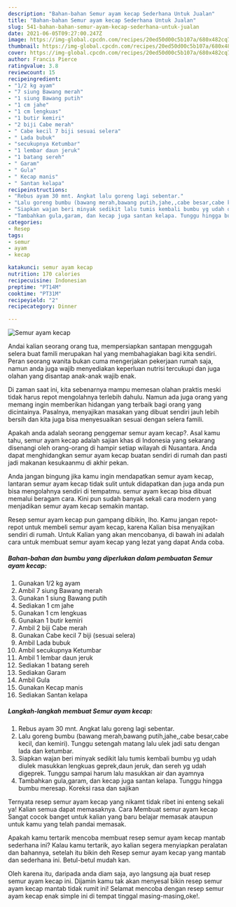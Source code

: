 ```yaml
---
description: "Bahan-bahan Semur ayam kecap Sederhana Untuk Jualan"
title: "Bahan-bahan Semur ayam kecap Sederhana Untuk Jualan"
slug: 541-bahan-bahan-semur-ayam-kecap-sederhana-untuk-jualan
date: 2021-06-05T09:27:00.247Z
image: https://img-global.cpcdn.com/recipes/20ed50d00c5b107a/680x482cq70/semur-ayam-kecap-foto-resep-utama.jpg
thumbnail: https://img-global.cpcdn.com/recipes/20ed50d00c5b107a/680x482cq70/semur-ayam-kecap-foto-resep-utama.jpg
cover: https://img-global.cpcdn.com/recipes/20ed50d00c5b107a/680x482cq70/semur-ayam-kecap-foto-resep-utama.jpg
author: Francis Pierce
ratingvalue: 3.8
reviewcount: 15
recipeingredient:
- "1/2 kg ayam"
- "7 siung Bawang merah"
- "1 siung Bawang putih"
- "1 cm jahe"
- "1 cm lengkuas"
- "1 butir kemiri"
- "2 biji Cabe merah"
- " Cabe kecil 7 biji sesuai selera"
- " Lada bubuk"
- "secukupnya Ketumbar"
- "1 lembar daun jeruk"
- "1 batang sereh"
- " Garam"
- " Gula"
- " Kecap manis"
- " Santan kelapa"
recipeinstructions:
- "Rebus ayam 30 mnt. Angkat lalu goreng lagi sebentar."
- "Lalu goreng bumbu (bawang merah,bawang putih,jahe,,cabe besar,cabe kecil, dan kemiri). Tunggu setengah matang lalu ulek jadi satu dengan lada dan ketumbar."
- "Siapkan wajan beri minyak sedikit lalu tumis kembali bumbu yg udah diulek masukkan lengkuas geprek,daun jeruk, dan sereh yg udah digeprek. Tunggu sampai harum lalu masukkan air dan ayamnya"
- "Tambahkan gula,garam, dan kecap juga santan kelapa. Tunggu hingga bumbu meresap. Koreksi rasa dan sajikan"
categories:
- Resep
tags:
- semur
- ayam
- kecap

katakunci: semur ayam kecap 
nutrition: 170 calories
recipecuisine: Indonesian
preptime: "PT14M"
cooktime: "PT31M"
recipeyield: "2"
recipecategory: Dinner

---
```



![Semur ayam kecap](https://img-global.cpcdn.com/recipes/20ed50d00c5b107a/680x482cq70/semur-ayam-kecap-foto-resep-utama.jpg)

Andai kalian seorang orang tua, mempersiapkan santapan menggugah selera buat famili merupakan hal yang membahagiakan bagi kita sendiri. Peran seorang  wanita bukan cuma mengerjakan pekerjaan rumah saja, namun anda juga wajib menyediakan keperluan nutrisi tercukupi dan juga olahan yang disantap anak-anak wajib enak.

Di zaman  saat ini, kita sebenarnya mampu memesan olahan praktis meski tidak harus repot mengolahnya terlebih dahulu. Namun ada juga orang yang memang ingin memberikan hidangan yang terbaik bagi orang yang dicintainya. Pasalnya, menyajikan masakan yang dibuat sendiri jauh lebih bersih dan kita juga bisa menyesuaikan sesuai dengan selera famili. 



Apakah anda adalah seorang penggemar semur ayam kecap?. Asal kamu tahu, semur ayam kecap adalah sajian khas di Indonesia yang sekarang disenangi oleh orang-orang di hampir setiap wilayah di Nusantara. Anda dapat menghidangkan semur ayam kecap buatan sendiri di rumah dan pasti jadi makanan kesukaanmu di akhir pekan.

Anda jangan bingung jika kamu ingin mendapatkan semur ayam kecap, lantaran semur ayam kecap tidak sulit untuk didapatkan dan juga anda pun bisa mengolahnya sendiri di tempatmu. semur ayam kecap bisa dibuat memalui beragam cara. Kini pun sudah banyak sekali cara modern yang menjadikan semur ayam kecap semakin mantap.

Resep semur ayam kecap pun gampang dibikin, lho. Kamu jangan repot-repot untuk membeli semur ayam kecap, karena Kalian bisa menyajikan sendiri di rumah. Untuk Kalian yang akan mencobanya, di bawah ini adalah cara untuk membuat semur ayam kecap yang lezat yang dapat Anda coba.

<!--inarticleads1-->

##### Bahan-bahan dan bumbu yang diperlukan dalam pembuatan Semur ayam kecap:

1. Gunakan 1/2 kg ayam
1. Ambil 7 siung Bawang merah
1. Gunakan 1 siung Bawang putih
1. Sediakan 1 cm jahe
1. Gunakan 1 cm lengkuas
1. Gunakan 1 butir kemiri
1. Ambil 2 biji Cabe merah
1. Gunakan  Cabe kecil 7 biji (sesuai selera)
1. Ambil  Lada bubuk
1. Ambil secukupnya Ketumbar
1. Ambil 1 lembar daun jeruk
1. Sediakan 1 batang sereh
1. Sediakan  Garam
1. Ambil  Gula
1. Gunakan  Kecap manis
1. Sediakan  Santan kelapa




<!--inarticleads2-->

##### Langkah-langkah membuat Semur ayam kecap:

1. Rebus ayam 30 mnt. Angkat lalu goreng lagi sebentar.
1. Lalu goreng bumbu (bawang merah,bawang putih,jahe,,cabe besar,cabe kecil, dan kemiri). Tunggu setengah matang lalu ulek jadi satu dengan lada dan ketumbar.
1. Siapkan wajan beri minyak sedikit lalu tumis kembali bumbu yg udah diulek masukkan lengkuas geprek,daun jeruk, dan sereh yg udah digeprek. Tunggu sampai harum lalu masukkan air dan ayamnya
1. Tambahkan gula,garam, dan kecap juga santan kelapa. Tunggu hingga bumbu meresap. Koreksi rasa dan sajikan




Ternyata resep semur ayam kecap yang nikamt tidak ribet ini enteng sekali ya! Kalian semua dapat memasaknya. Cara Membuat semur ayam kecap Sangat cocok banget untuk kalian yang baru belajar memasak ataupun untuk kamu yang telah pandai memasak.

Apakah kamu tertarik mencoba membuat resep semur ayam kecap mantab sederhana ini? Kalau kamu tertarik, ayo kalian segera menyiapkan peralatan dan bahannya, setelah itu bikin deh Resep semur ayam kecap yang mantab dan sederhana ini. Betul-betul mudah kan. 

Oleh karena itu, daripada anda diam saja, ayo langsung aja buat resep semur ayam kecap ini. Dijamin kamu tak akan menyesal bikin resep semur ayam kecap mantab tidak rumit ini! Selamat mencoba dengan resep semur ayam kecap enak simple ini di tempat tinggal masing-masing,oke!.

